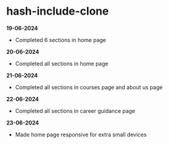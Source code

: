 # hash-include-clone

**19-06-2024**

- Completed 6 sections in home page

**20-06-2024**

- Completed all sections in home page

**21-06-2024**

- Completed all sections in courses page and about us page

**22-06-2024**

- Completed all sections in career guidance page

**23-06-2024**

- Made home page responsive for extra small devices
